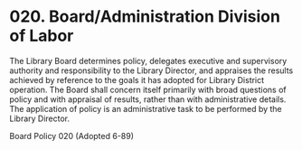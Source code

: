 # 020. Board/Administration Division of Labor

The Library Board determines policy, delegates executive and supervisory authority and responsibility to the Library Director, and appraises the results achieved by reference to the goals it has adopted for Library District operation. The Board shall concern itself primarily with broad questions of policy and with appraisal of results, rather than with administrative details. The application of policy is an administrative task to be performed by the Library Director.

Board Policy 020 (Adopted 6-89)
